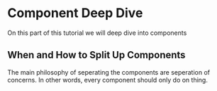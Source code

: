 # Component Deep Dive

On this part of this tutorial we will deep dive into components

## When and How to Split Up Components

The main philosophy of seperating the components are seperation of concerns. In other words, every component should only do on thing.
